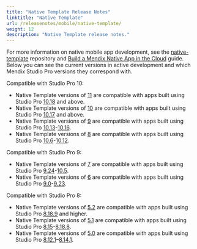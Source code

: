 ```yaml
---
title: "Native Template Release Notes"
linktitle: "Native Template"
url: /releasenotes/mobile/native-template/
weight: 12
description: "Native Template release notes."
---
```



For more information on native mobile app development, see the [native-template](https://github.com/mendix/native-template/) repository and [Build a Mendix Native App in the Cloud](/refguide/mobile/distributing-mobile-apps/building-native-apps/deploying-native-app/) guide. Below you can see the current versions in active development and which Mendix Studio Pro versions they correspond with.

Compatible with Studio Pro 10:

* Native Template versions of [11](/releasenotes/mobile/nt-11-rn/) are compatible with apps built using Studio Pro [10.18](/releasenotes/studio-pro/10.18/) and above.
* Native Template versions of [10](/releasenotes/mobile/nt-10-rn/) are compatible with apps built using Studio Pro [10.17](/releasenotes/studio-pro/10.17/) and above.
* Native Template versions of [9](/releasenotes/mobile/nt-9-rn/) are compatible with apps built using Studio Pro [10.13](/releasenotes/studio-pro/10.13/)-[10.16](/releasenotes/studio-pro/10.16/).
* Native Template versions of [8](/releasenotes/mobile/nt-8-rn/) are compatible with apps built using Studio Pro [10.6](/releasenotes/studio-pro/10.6/)-[10.12](/releasenotes/studio-pro/10.12/).

Compatible with Studio Pro 9:

* Native Template versions of [7](/releasenotes/mobile/nt-7-rn/) are compatible with apps built using Studio Pro [9.24](/releasenotes/studio-pro/9.24/)-[10.5](/releasenotes/studio-pro/10.5/). 
* Native Template versions of [6](/releasenotes/mobile/nt-6-rn/) are compatible with apps built using Studio Pro [9.0](/releasenotes/studio-pro/9.0/)-[9.23](/releasenotes/studio-pro/9.23/). 

Compatible with Studio Pro 8:

* Native Template versions of [5.2](/releasenotes/mobile/nt-5.2-rn/) are compatible with apps built using Studio Pro [8.18.9](/releasenotes/studio-pro/8.18/#8189) and higher.
* Native Template versions of [5.1](/releasenotes/mobile/nt-5.1-rn/) are compatible with apps built using Studio Pro [8.15](/releasenotes/studio-pro/8.15/)-[8.18.8](/releasenotes/studio-pro/8.18/#8188).
* Native Template versions of [5.0](/releasenotes/mobile/nt-5.0-rn/) are compatible with apps built using Studio Pro [8.12.1](/releasenotes/studio-pro/8.12/#8121)–[8.14.1](/releasenotes/studio-pro/8.14/).
